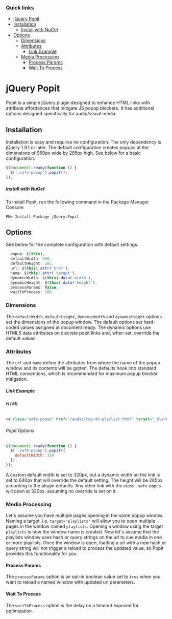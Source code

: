 ### Quick links
- [jQuery Popit](#jquery-popit)
- [Installation](#installation)
    - [Install with NuGet](#install-with-nuget)
- [Options](#options)
    - [Dimensions](#dimensions)
    - [Attributes](#attributes)
        - [Link Example](#link-example)
    - [Media Processing](#media-processing)
        - [Process Params](#process-params)
        - [Wait To Process](#wait-to-process)

# jQuery Popit

Popit is a simple jQuery plugin designed to enhance HTML links with attribute affordances that mitigate JS popup blockers. It has additional options designed specifically for audio/visual media.

## Installation
Installation is easy and requires no configuration. The only dependency is jQuery 1.9.1 or later. The default configuration creates popups at the dimensions of 960px wide by 285px high. See below for a basic configuration.

```javascript
$(document).ready(function () {
  $('.safe-popup').popit();
});
```

##### Install with NuGet
To install Popit, run the following command in the Package Manager Console:

```
PM> Install-Package jQuery.Popit
```

## Options
See below for the complete configuration with default settings.

```javascript
  popup: $(this),
  defaultWidth: 960,
  defaultHeight: 285,
  url: $(this).attr('href'),
  name: $(this).attr('target'),
  dynamicWidth: $(this).data('width'),
  dynamicHeight: $(this).data('height'),
  processParams: false,
  waitToProcess: 500
```

### Dimensions
The `defaultWidth`, `defaultHeight`, `dynamicWidth` and `dynamicHeight` options set the dimensions of the popup window. The default options set hard-coded values assigned at document ready. The dynamic options use HTML5 data attributes on discrete popit links and, when set, override the default values.

### Attributes
The `url` and `name` define the attributes from where the name of the popup window and its contents will be gotten. The defaults hook into standard HTML conventions, which is recommended for maximum popup blocker mitigation.

##### Link Example

###### HTML
```html
<a class="safe-popup" href="/audio/top-40-playlist.html" target="_blank" data-width="640">My link</a>
```

###### Popit Options
```javascript
$(document).ready(function () {
  $('.safe-popup').popit({
    defaultWidth: 320
  });
});
```

A custom default width is set to 320px, but a dynamic width on the link is set to 640px that will override the default setting. The height will be 285px according to the plugin defaults. Any other link with the class `.safe-popup` will open at 320px, assuming no override is set on it.

### Media Processing
Let's assume you have multiple pages opening in the same popup window. Naming a target, i.e. `target="playlists"` will allow you to open multiple pages in the window named `playlists`. Opening a window using the target `playlists` is how the window name is created. Now let's assume that the playlists window uses hash or query strings on the url to cue media in one or more playlists. Once the window is open, loading a url with a new hash or query string will not trigger a reload to process the updated value, so Popit provides this functionality for you.

#### Process Params
The `processParams` option is an opt-in boolean value set to `true` when you want to reload a named window with updated url parameters.

#### Wait To Process
The `waitToProcess` option is the delay on a timeout exposed for optimization.
